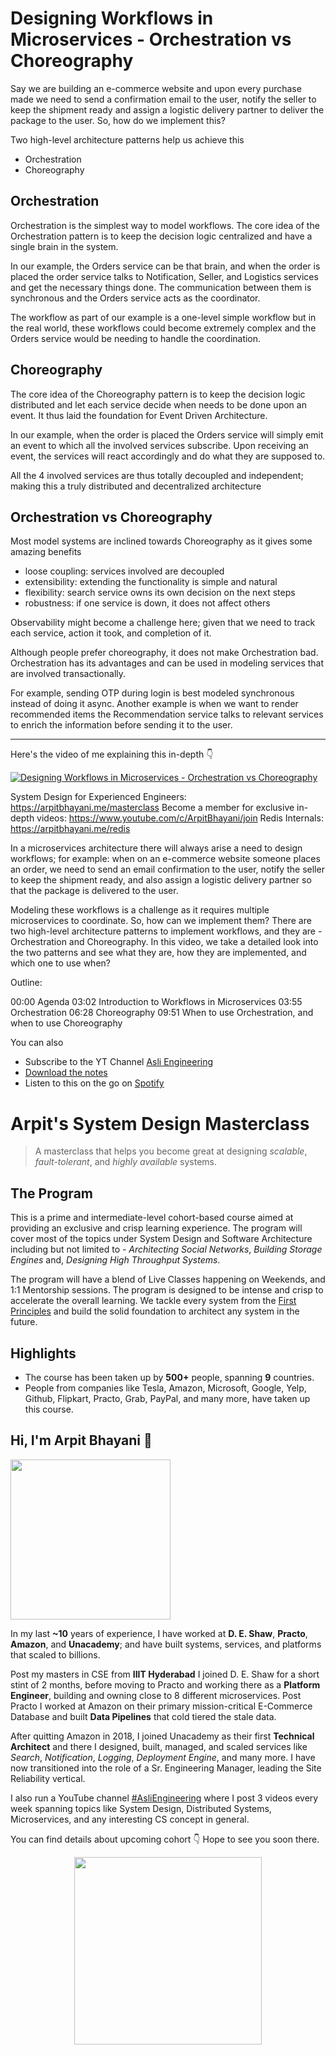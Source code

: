 Designing Workflows in Microservices - Orchestration vs Choreography
===


Say we are building an e-commerce website and upon every purchase made we need to send a confirmation email to the user, notify the seller to keep the shipment ready and assign a logistic delivery partner to deliver the package to the user. So, how do we implement this?

Two high-level architecture patterns help us achieve this

- Orchestration
- Choreography

## Orchestration

Orchestration is the simplest way to model workflows. The core idea of the Orchestration pattern is to keep the decision logic centralized and have a single brain in the system.

In our example, the Orders service can be that brain, and when the order is placed the order service talks to Notification, Seller, and Logistics services and get the necessary things done. The communication between them is synchronous and the Orders service acts as the coordinator.

The workflow as part of our example is a one-level simple workflow but in the real world, these workflows could become extremely complex and the Orders service would be needing to handle the coordination.

## Choreography

The core idea of the Choreography pattern is to keep the decision logic distributed and let each service decide when needs to be done upon an event. It thus laid the foundation for Event Driven Architecture.

In our example, when the order is placed the Orders service will simply emit an event to which all the involved services subscribe. Upon receiving an event, the services will react accordingly and do what they are supposed to.

All the 4 involved services are thus totally decoupled and independent; making this a truly distributed and decentralized architecture

## Orchestration vs Choreography

Most model systems are inclined towards Choreography as it gives some amazing benefits

- loose coupling: services involved are decoupled
- extensibility: extending the functionality is simple and natural
- flexibility: search service owns its own decision on the next steps
- robustness: if one service is down, it does not affect others

Observability might become a challenge here; given that we need to track each service, action it took, and completion of it.

Although people prefer choreography, it does not make Orchestration bad. Orchestration has its advantages and can be used in modeling services that are involved transactionally.

For example, sending OTP during login is best modeled synchronous instead of doing it async. Another example is when we want to render recommended items the Recommendation service talks to relevant services to enrich the information before sending it to the user.
<hr />


<p>Here's the video of me explaining this in-depth 👇‍</p>

[![Designing Workflows in Microservices - Orchestration vs Choreography](https://i.ytimg.com/vi/HiwOx-W1TIA/mqdefault.jpg)](https://www.youtube.com/watch?v=HiwOx-W1TIA)

System Design for Experienced Engineers: https://arpitbhayani.me/masterclass
Become a member for exclusive in-depth videos: https://www.youtube.com/c/ArpitBhayani/join
Redis Internals: https://arpitbhayani.me/redis

In a microservices architecture there will always arise a need to design workflows; for example: when on an e-commerce website someone places an order, we need to send an email confirmation to the user, notify the seller to keep the shipment ready, and also assign a logistic delivery partner so that the package is delivered to the user.

Modeling these workflows is a challenge as it requires multiple microservices to coordinate. So, how can we implement them? There are two high-level architecture patterns to implement workflows, and they are - Orchestration and Choreography. In this video, we take a detailed look into the two patterns and see what they are, how they are implemented, and which one to use when?

Outline:

00:00 Agenda
03:02 Introduction to Workflows in Microservices
03:55 Orchestration
06:28 Choreography
09:51 When to use Orchestration, and when to use Choreography

You can also
 - Subscribe to the YT Channel [Asli Engineering](https://youtube.com/c/ArpitBhayani)
 - [Download the notes](https://drive.google.com/file/d/1h-YVs2toYWW0qnRKGoPbPdlkpDgp9M9m/view?usp=sharing)
 - Listen to this on the go on [Spotify](https://open.spotify.com/show/7qMoamm2iZQrsPVm6IQLoD)

# Arpit's System Design Masterclass

> A masterclass that helps you become great at designing _scalable_, _fault-tolerant_, and _highly available_ systems.

## The Program

This is a prime and intermediate-level cohort-based course aimed at providing an exclusive and crisp learning experience. The program will cover most of the topics under System Design and Software Architecture including but not limited to - _Architecting Social Networks_, _Building Storage Engines_ and, _Designing High Throughput Systems_.

The program will have a blend of Live Classes happening on Weekends, and 1:1 Mentorship sessions. The program is designed to be intense and crisp to accelerate the overall learning. We tackle every system from the [First Principles](https://en.wikipedia.org/wiki/First_principle) and build the solid foundation to architect any system in the future.


## Highlights

 - The course has been taken up by __500+__ people, spanning __9__ countries.
 - People from companies like Tesla, Amazon, Microsoft, Google, Yelp, Github, Flipkart, Practo, Grab, PayPal, and many more, have taken up this course.


## Hi, I'm Arpit Bhayani 👋

<img width="256px" src="https://edge.arpitbhayani.me/img/arpit.jpg" />

In my last **~10** years of experience, I have worked at **D. E. Shaw**, **Practo**, **Amazon**, and **Unacademy**; and have built systems, services, and platforms that scaled to billions.

Post my masters in CSE from **IIIT Hyderabad** I joined D. E. Shaw for a short stint of 2 months, before moving to Practo and working there as a **Platform Engineer**, building and owning close to 8 different microservices. Post Practo I worked at Amazon on their primary mission-critical E-Commerce Database and built **Data Pipelines** that cold tiered the stale data.

After quitting Amazon in 2018, I joined Unacademy as their first **Technical Architect** and there I designed, built, managed, and scaled services like _Search_, _Notification_, _Logging_, _Deployment Engine_, and many more. I have now transitioned into the role of a Sr. Engineering Manager, leading the Site Reliability vertical.

I also run a YouTube channel [#AsliEngineering](https://www.youtube.com/c/ArpitBhayani) where I post 3 videos every week spanning topics like System Design, Distributed Systems, Microservices, and any interesting CS concept in general.

You can find details about upcoming cohort 👇‍ Hope to see you soon there.

<center>
<a target="_blank" href="https://arpitbhayani.me/masterclass">
<img src="https://user-images.githubusercontent.com/4745789/137859181-d4499cf4-ce65-4466-8b88-a078ece0f081.PNG" width="300px" />
</a>
</center>